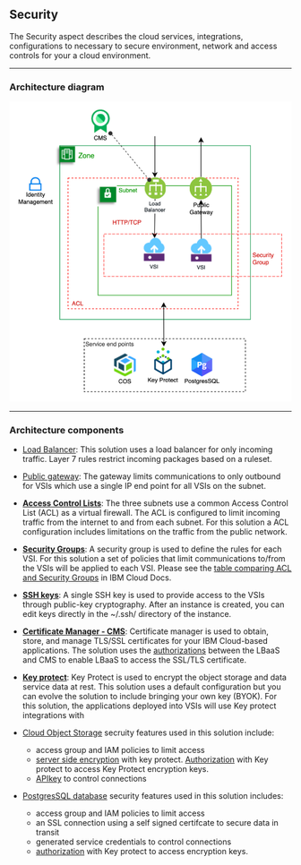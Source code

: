 ## Security 


The Security aspect describes the cloud services, integrations, configurations to necessary to secure environment, network and access controls for your a cloud environment. 

---

### Architecture diagram

![Arhitecture](../imgs/security.png)

---


### Architecture components

- [Load Balancer](https://cloud.ibm.com/docs/vpc-on-classic-network?topic=vpc-on-classic-network---using-load-balancers-in-ibm-cloud-vpc&locale=en-us): This solution uses a load balancer for only incoming traffic. Layer 7 rules restrict incoming packages based on a ruleset. 

- [Public gateway](https://cloud.ibm.com/docs/vpc-on-classic-network?topic=vpc-on-classic-network-about-networking-for-vpc&locale=en-us#use-a-public-gateway): The gateway limits communications to only outbound for VSIs which use a single IP end point for all VSIs on the subnet.

- **[Access Control Lists](https://cloud.ibm.com/docs/vpc-on-classic-network?topic=vpc-on-classic-network-setting-up-network-acls)**: The three subnets use a common Access Control List (ACL) as a virtual firewall. The ACL is configured to limit incoming traffic from the internet to and from each subnet. For this solution a ACL configuration includes limitations on the traffic from the public network. 

- **[Security Groups](https://cloud.ibm.com/docs/vpc-on-classic-network?topic=vpc-on-classic-network-using-security-groups)**: A  security group is used to define the rules for each VSI. For this solution a set of policies that limit communications to/from the VSIs will be applied to each VSI. Please see the [table comparing ACL and Security Groups](https://cloud.ibm.com/docs/vpc-on-classic-network?topic=vpc-on-classic-network-compare-security-groups-and-access-control-lists) in IBM Cloud Docs. 

- **[SSH keys](https://cloud.ibm.com/docs/vpc-on-classic-vsi?topic=vpc-on-classic-vsi-ssh-keys)**: A single SSH key is used to provide access to the VSIs through public-key cryptography. After an instance is created, you can edit keys directly in the ~/.ssh/ directory of the instance.

- **[Certificate Manager - CMS](https://cloud.ibm.com/docs/services/certificate-manager?topic=certificate-manager-about-certificate-manager)**: Certificate manager is used to obtain, store, and manage TLS/SSL certificates for your IBM Cloud-based applications. The solution uses the [authorizations](https://cloud.ibm.com/docs/iam?topic=iam-serviceauth#create-auth) between the LBaaS and CMS to enable LBaaS to access the SSL/TLS certificate.

- **[Key protect](https://cloud.ibm.com/docs/services/key-protect?topic=key-protect-about)**: Key Protect is used to encrypt the object storage and data service data at rest. This solution uses a default configuration but you can evolve the solution to include bringing your own key (BYOK).  For this solution, the applications deployed into VSIs will use Key protect integrations with 

- [Cloud Object Storage](https://cloud.ibm.com/docs/services/key-protect?topic=key-protect-integrate-cos) secruity features used in this solution include:
  - access group and IAM policies to limit access
  - [server side encryption](https://cloud.ibm.com/docs/services/cloud-object-storage?topic=cloud-object-storage-encryption#encryption-kp) with key protect. [Authorization](https://cloud.ibm.com/docs/iam?topic=iam-serviceauth#create-auth) with Key protect to access Key Protect encryption keys.
  - [APIkey](https://cloud.ibm.com/docs/services/cloud-object-storage?topic=cloud-object-storage-service-credentials) to control connections


- [PostgresSQL database](https://cloud.ibm.com/docs/services/databases-for-postgresql?topic=cloud-databases-key-protect) security features used in this solution includes:
  - access group and IAM policies to limit access
  - an SSL connection using a self signed certifcate to secure data in transit
  - generated service credentials to control connections
  - [authorization](https://cloud.ibm.com/docs/iam?topic=iam-serviceauth#create-auth) with Key protect to access encryption keys.
  
